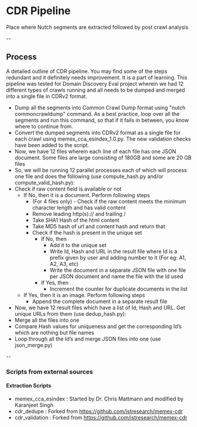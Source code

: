 # CDR Pipeline
Place where Nutch segments are extracted followed by post crawl analysis

--

## Process
A detailed outline of CDR pipeline. You may find some of the steps redundant and it definitely needs improvement. It is a part of learning.
This pipeline was tested for Domain Discovery Eval project wherein we had 12 different types of crawls running and all needs to be dumped and merged into a single file in CDRv2 format.

* Dump all the segments into Common Crawl Dump format using "nutch commoncrawldump" command. As a best practice, loop over all the segments and run this command, so that if it fails in between, you know where to continue from.
* Convert the dumped segments into CDRv2 format as a single file for each crawl using memex_cca_esindex_1.0.py. The new validation checks have been added to the script.
* Now, we have 12 files wherein each line of each file has one JSON document. Some files are large consisting of 180GB and some are 20 GB files
* So, we will be running 12 parallel processes each of which will process one file and does the following (use compute_hash.py and/or compute_valid_hash.py):
 * Check if raw content field is available or not
   * If No, then it is a document. Perform following steps
      * (For 4 files only) - Check if the raw content meets the minimum character length and has valid content
      * Remove leading http(s):// and trailing /
      * Take SHA1 Hash of the html content
      * Take MD5 hash of url and content hash and return that
      * Check if the hash is present in the unique set
         * If No, then
            * Add it to the unique set
            * Write Id, Hash and URL in the result file where Id is a prefix given by user and adding number to it (For eg: A1, A2, A3, etc)
            * Write the document in a separate JSON file with one file per JSON document and name the file with the Id used
         * If Yes, then
            * Increment the counter for duplicate documents in the list
    * If Yes, then it is an image. Perform following steps
      * Append the complete document in a separate result file
* Now, we have 12 result files which have a list of Id, Hash and URL. Get unique URLs from them (use dedup_hash.py):
* Merge all the files into one
* Compare Hash values for uniqueness and get the corresponding Id’s which are nothing but file names
* Loop through all the Id’s and merge JSON files into one (use json_merge.py)

--

### Scripts from external sources
#### Extraction Scripts
* memex_cca_esindex         : Started by Dr. Chris Mattmann and modified by Karanjeet Singh
* cdr_dedupe                : Forked from https://github.com/istresearch/memex-cdr
* cdr_validation            : Forked from https://github.com/istresearch/memex-cdr
